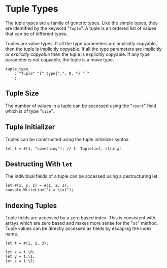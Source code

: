 # Tuple Types

The tuple types are a family of generic types. Like the simple types, they are identified by the
keyword "`Tuple`". A tuple is an ordered list of values that can be of different types.

Tuples are value types. If all the type parameters are implicitly copyable, then the tuple is
implicitly copyable. If all the type parameters are implicitly *or explicitly copyable* then the
tuple is explicitly copyable. If any type parameter is not copyable, the tuple is a move type.

```grammar
tuple_type
    : "Tuple" "[" type{",", 0, *} "]"
    ;
```

## Tuple Size

The number of values in a tuple can be accessed using the "`count`" field which is of type "`size`".

## Tuple Initializer

Tuples can be constructed using the tuple initializer syntax.

```azoth
let t = #(1, "something"); // t: Tuple[int, string]
```

## Destructing With `let`

The individual fields of a tuple can be accessed using a destructuring let.

```azoth
let #(x, y, z) = #(1, 2, 3);
console.WriteLine("x = \(x)");
```

## Indexing Tuples

Tuple fields are accessed by a zero based index. This is consistent with arrays which are zero based
and makes more sense for the "`at`" method. Tuple values can be directly accessed as fields by
escaping the index name.

```azoth
let t = #(1, 2, 3);

let x = t.\0;
let y = t.\1;
let z = t.\2;
```
